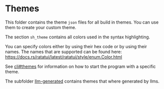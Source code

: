 # Themes

This folder contains the theme `json` files for all build in themes. You can use them to create your custom theme.

The section `sh_theme` contains all colors used in the syntax highlighting. 

You can specify colors either by using their hex code or by using their names. The names that are supported can be found here: https://docs.rs/ratatui/latest/ratatui/style/enum.Color.html

See [cli#themes](../docs/cli.md#themes) for information on how to start the program with a specific theme.

The subfolder [llm-generated](llm-generated/) contains themes that where generated by llms.